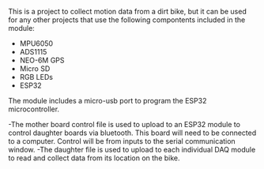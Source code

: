 This is a project to collect motion data from a dirt bike, but it can be used for any other projects that use the following compontents included in the module:
- MPU6050
- ADS1115
- NEO-6M GPS
- Micro SD
- RGB LEDs
- ESP32

The module includes a micro-usb port to program the ESP32 microcontroller.

-The mother board control file is used to upload to an ESP32 module to control daughter boards via bluetooth. This board will need to be connected to a computer. Control will be from inputs to the serial communication window.
-The daughter file is used to upload to each individual DAQ module to read and collect data from its location on the bike. 
